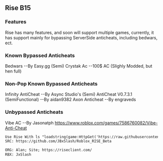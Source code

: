 ## Rise B15

### Features

Rise has many features, and soon will support multiple games, currently, it has support mainly for bypassing ServerSide anticheats, including bedwars, ect.

### Known Bypassed Anticheats
Bedwars --By Easy.gg (Semi) 
Crystak Ac --100$ AC (Slighly Modded, but hen full)

### Non-Pop Known Bypassed Anticheats

Infinity AntiCheat --By Async Studio's (Semi)
AntiCheat V0.7.3.1 (SemiFunctional) --By aidan9382
Axon Anticheat --By engraveds

### Unbypassed Anticheats

Vibe AC --By Jasonatph https://www.roblox.com/games/7586760082/Vibe-Anti-Cheat

```markdown
Use Rise With ls "loadstring(game:HttpGet('https://raw.githubusercontent.com/JBxSlash/Roblox_RISE_Beta/main/RISE_KeySys.lua'))()"
SRC: https://github.com/JBxSlash/Roblox_RISE_Beta

ORG: Alan; Site; https://riseclient.com/
RBX: JxSlash
```
